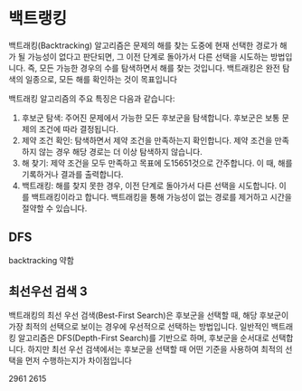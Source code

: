 # 백트랭킹

백트래킹(Backtracking) 알고리즘은 문제의 해를 찾는 도중에 현재 선택한 경로가 해가 될 가능성이 없다고 판단되면, 
그 이전 단계로 돌아가서 다른 선택을 시도하는 방법입니다. 즉, 모든 가능한 경우의 수를 탐색하면서 해를 찾는 것입니다. 
백트래킹은 완전 탐색의 일종으로, 모든 해를 확인하는 것이 목표입니다

백트래킹 알고리즘의 주요 특징은 다음과 같습니다:

1. 후보군 탐색: 주어진 문제에서 가능한 모든 후보군을 탐색합니다. 후보군은 보통 문제의 조건에 따라 결정됩니다.
2. 제약 조건 확인: 탐색하면서 제약 조건을 만족하는지 확인합니다. 제약 조건을 만족하지 않는 경우 해당 경로는 더 이상 탐색하지 않습니다.
3. 해 찾기: 제약 조건을 모두 만족하고 목표에 도15651것으로 간주합니다. 이 때, 해를 기록하거나 결과를 출력합니다.
4. 백트래킹: 해를 찾지 못한 경우, 이전 단계로 돌아가서 다른 선택을 시도합니다. 이를 백트래킹이라고 합니다. 백트래킹을 통해 가능성이 없는 경로를 제거하고 시간을 절약할 수 있습니다.

## DFS 

backtracking 약함

## 최선우선 검색 3
백트래킹의 최선 우선 검색(Best-First Search)은 후보군을 선택할 때, 
해당 후보군이 가장 최적의 선택으로 보이는 경우에 우선적으로 선택하는 방법입니다. 
일반적인 백트래킹 알고리즘은 DFS(Depth-First Search)를 기반으로 하며, 후보군을 순서대로 선택합니다. 
하지만 최선 우선 검색에서는 후보군을 선택할 때 어떤 기준을 사용하여 최적의 선택을 먼저 수행하는지가 차이점입니다

2961
2615